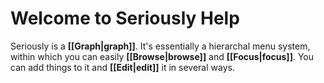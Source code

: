 # Welcome to Seriously Help

Seriously is a **[[Graph|graph]]**. It's essentially a hierarchal menu system, within which you can easily **[[Browse|browse]]** and **[[Focus|focus]]**. You can add things to it and **[[Edit|edit]]** it in several ways.
